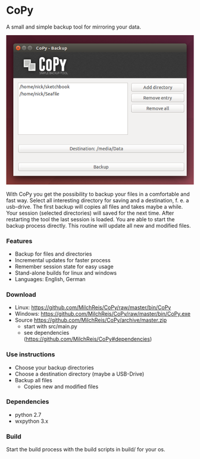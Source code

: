 CoPy
====

A small and simple backup tool for mirroring your data.

![Alt text](https://raw.githubusercontent.com/MilchReis/CoPy/master/screenshot1.png "Screenshot1")

With CoPy you get the possibility to backup your files in a comfortable and fast way. Select all interesting directory for saving and a destination, f. e. a usb-drive. 
The first backup will copies all files and takes maybe a while. Your session (selected directories) will saved for the next time. 
After restarting the tool the last session is loaded. You are able to start the backup process directly. This routine will update all new and modified files. 

### Features ###
 - Backup for files and directories
 - Incremental updates for faster process
 - Remember session state for easy usage
 - Stand-alone builds for linux and windows
 - Languages: English, German

### Download ###
 - Linux: https://github.com/MilchReis/CoPy/raw/master/bin/CoPy
 - Windows: https://github.com/MilchReis/CoPy/raw/master/bin/CoPy.exe
 - Source https://github.com/MilchReis/CoPy/archive/master.zip
    - start with src/main.py
    - see dependencies (https://github.com/MilchReis/CoPy#dependencies)

### Use instructions ###
 - Choose your backup directories
 - Choose a destination directory (maybe a USB-Drive)
 - Backup all files
     - Copies new and modified files

### Dependencies ###
 - python 2.7
 - wxpython 3.x

### Build ###
Start the build process with the build scripts in build/ for your os.
